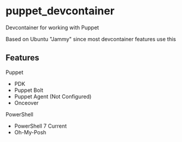 # puppet_devcontainer

Devcontainer for working with Puppet

Based on Ubuntu "Jammy" since most devcontainer features use this

## Features

Puppet

- PDK
- Puppet Bolt
- Puppet Agent (Not Configured)
- Onceover

PowerShell
- PowerShell 7 Current
- Oh-My-Posh

